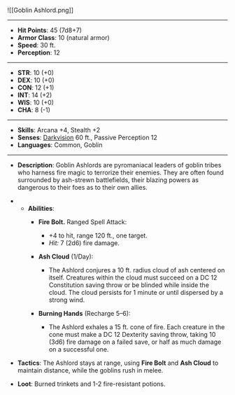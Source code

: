 
![[Goblin Ashlord.png]]

---

- **Hit Points**: 45 (7d8+7)
- **Armor Class**: 10 (natural armor)
- **Speed**: 30 ft.
- **Perception**: 12

---

- **STR**: 10 (+0)
- **DEX**: 10 (+0)
- **CON**: 12 (+1)
- **INT**: 14 (+2)
- **WIS**: 10 (+0)
- **CHA**: 8 (-1)

---

- **Skills**: Arcana +4, Stealth +2
- **Senses**: [Darkvision](https://www.dndbeyond.com/sources/dnd/free-rules/rules-glossary#Darkvision) 60 ft., Passive Perception 12
- **Languages**: Common, Goblin

---

- **Description**: Goblin Ashlords are pyromaniacal leaders of goblin tribes who harness fire magic to terrorize their enemies. They are often found surrounded by ash-strewn battlefields, their blazing powers as dangerous to their foes as to their own allies.

- - **Abilities**:
    - **Fire Bolt.** Ranged Spell Attack:
        - +4 to hit, range 120 ft., one target.
        - _Hit:_ 7 (2d6) fire damage.
    
    - **Ash Cloud** (1/Day):
        - The Ashlord conjures a 10 ft. radius cloud of ash centered on itself. Creatures within the cloud must succeed on a DC 12 Constitution saving throw or be blinded while inside the cloud. The cloud persists for 1 minute or until dispersed by a strong wind.
    
    - **Burning Hands** (Recharge 5–6):
        - The Ashlord exhales a 15 ft. cone of fire. Each creature in the cone must make a DC 12 Dexterity saving throw, taking 10 (3d6) fire damage on a failed save, or half as much damage on a successful one.
    
- **Tactics**: The Ashlord stays at range, using **Fire Bolt** and **Ash Cloud** to maintain distance, while the goblins rush in melee.

- **Loot**: Burned trinkets and 1-2 fire-resistant potions.

